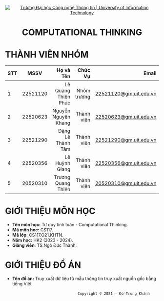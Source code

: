 <!-- Banner -->
<p align="center">
  <a href="https://www.uit.edu.vn/" title="Trường Đại học Công nghệ Thông tin" style="border: none;">
    <img src="https://i.imgur.com/WmMnSRt.png" alt="Trường Đại học Công nghệ Thông tin | University of Information Technology">
  </a>
</p>

<h1 align="center"><b>COMPUTATIONAL THINKING</b></h>

# THÀNH VIÊN NHÓM
| STT    | MSSV          | Họ và Tên              |Chức Vụ    | Email                   |
| ------ |:-------------:| ----------------------:|----------:|------------------------:|
| 1      | 22521120      | Lê Quang Thiên Phúc    |Nhóm trưởng|22521120@gm.uit.edu.vn   |
| 2      | 22520623      | Nguyễn Nguyên Khang    |Thành viên |22520623@gm.uit.edu.vn   |
| 3      | 22521290      | Đặng Lê Thành Tâm      |Thành viên |22521290@gm.uit.edu.vn   |
| 4      | 22520356      | Lê Huỳnh Giang         |Thành viên |22520356@gm.uit.edu.vn   |
| 5      | 20520310      | Trương Quang Thiện     |Thành viên |20520310@gm.uit.edu.vn   |

# GIỚI THIỆU MÔN HỌC
* **Tên môn học:** Tư duy tính toán - Computational Thinking.
* **Mã môn học:** CS117.
* **Mã lớp:** CS117.O21.KHTN.
* **Năm học:** HK2 (2023 - 2024).
* **Giảng viên**: TS.Ngô Đức Thành.

# GIỚI THIỆU ĐỒ ÁN
* **Tên đồ án:** Truy xuất dữ liệu từ mẫu thông tin truy xuất nguồn gốc bằng tiếng Việt

<!-- Footer -->
&emsp;&emsp;&emsp;&emsp;&emsp;&emsp;&emsp;&emsp;&emsp;&emsp;&emsp;&emsp;&emsp;&emsp;&emsp;&emsp;&emsp;`Copyright © 2021 - Đỗ Trọng Khánh`
